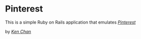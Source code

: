 # Pinterest

This is a simple Ruby on Rails application that emulates [*Pinterest*](https://www.pinterest.com/)

by [*Ken Chan*](kenchan.me)